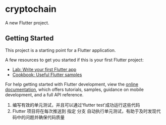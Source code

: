 # cryptochain

A new Flutter project.

## Getting Started

This project is a starting point for a Flutter application.

A few resources to get you started if this is your first Flutter project:

- [Lab: Write your first Flutter app](https://docs.flutter.dev/get-started/codelab)
- [Cookbook: Useful Flutter samples](https://docs.flutter.dev/cookbook)

For help getting started with Flutter development, view the
[online documentation](https://docs.flutter.dev/), which offers tutorials,
samples, guidance on mobile development, and a full API reference.

1. 编写有效的单元测试，并且可以通过‘flutter test’成功运行这些代码
2. Flutter 项目将在每次推送到 指定 分支 自动执行单元测试，有助于及时发现代码中的问题并确保代码质量 